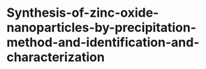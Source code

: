 # Synthesis-of-zinc-oxide-nanoparticles-by-precipitation-method-and-identification-and-characterization
